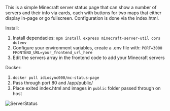 This is a simple Minecraft server status page that can show a number of servers and their info via cards, each with buttons for two maps that either display in-page or go fullscreen. Configuration is done via the index.html.

Install:
1. Install dependacies: `npm install express minecraft-server-util cors dotenv`
2. Configure your environment variables, create a .env file with: 
`PORT=3000
FRONTEND_URL=your_frontend_url_here`
3. Edit the servers array in the frontend code to add your Minecraft servers

Docker:
1. `docker pull idiosync000/mc-status-page`
2. Pass through port 80 and /app/public/
3. Place exited index.html and images in `public` folder passed through on host

![ServerStatus](https://raw.githubusercontent.com/idio-sync/mc-status-page/refs/heads/main/screenshot.png)
